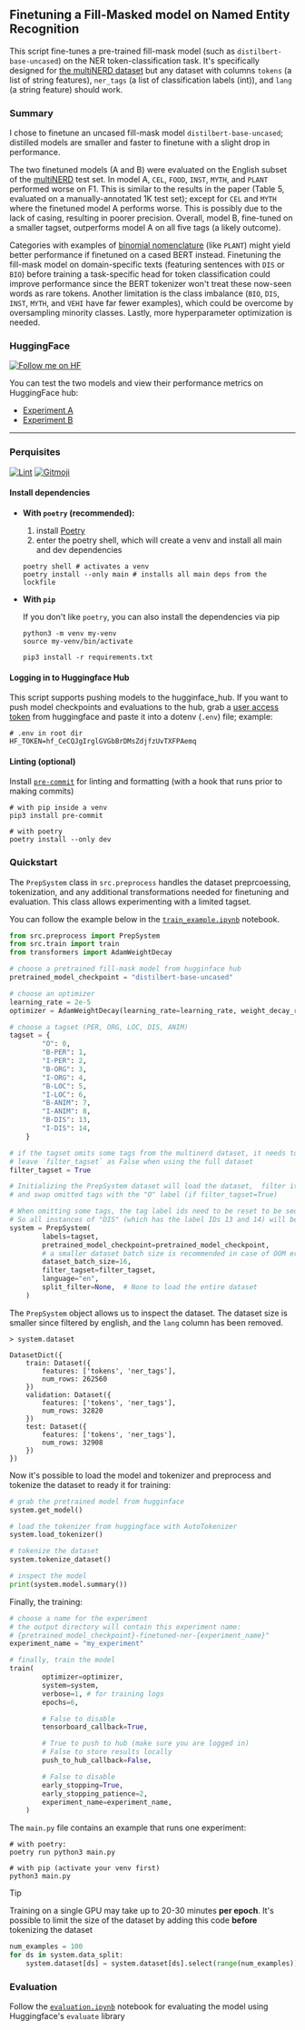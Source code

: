 ## Finetuning a Fill-Masked model on Named Entity Recognition

This script fine-tunes a pre-trained fill-mask model (such as `distilbert-base-uncased`) on the NER token-classification task. It's specifically designed for [the multiNERD dataset](https://huggingface.co/datasets/Babelscape/multinerd) but any dataset with columns `tokens` (a list of string features), `ner_tags` (a list of classification labels (int)), and `lang` (a string feature) should work.


### Summary

I chose to finetune an uncased fill-mask model `distilbert-base-uncased`; distilled models are smaller and faster to finetune with a slight drop in performance.

The two finetuned models (A and B) were evaluated on the English subset of the [multiNERD](https://huggingface.co/datasets/Babelscape/multinerd) test set. In model A, `CEL`, `FOOD`, `INST`, `MYTH`, and `PLANT` performed worse on F1. This is similar to the results in the paper (Table 5, evaluated on a manually-annotated 1K test set); except for `CEL` and `MYTH` where the finetuned model A performs worse. This is possibly due to the lack of casing, resulting in poorer precision. Overall, model B, fine-tuned on a smaller tagset, outperforms model A on all five tags (a likely outcome).

Categories with examples of [binomial nomenclature](https://en.wikipedia.org/wiki/Binomial_nomenclature) (like `PLANT`) might yield better performance if finetuned on a cased BERT instead. Finetuning the fill-mask model on domain-specific texts (featuring sentences with `DIS` or `BIO`) before training a task-specific head for token classification could improve performance since the BERT tokenizer won't treat these now-seen words as rare tokens. Another limitation is the class imbalance (`BIO`, `DIS`, `INST`, `MYTH`, and `VEHI` have far fewer examples), which could be overcome by oversampling minority classes. Lastly, more hyperparameter optimization is needed.

### HuggingFace
[![Follow me on HF](https://huggingface.co/datasets/huggingface/badges/resolve/main/follow-me-on-HF-md-dark.svg)](https://huggingface.co/i-be-snek)

You can test the two models and view their performance metrics on HuggingFace hub:

- [Experiment A](https://huggingface.co/i-be-snek/distilbert-base-uncased-finetuned-ner-exp_A)
- [Experiment B](https://huggingface.co/i-be-snek/distilbert-base-uncased-finetuned-ner-exp_B)


----
### Perquisites

[![Lint](https://github.com/i-be-snek/rise-assignment-ner-finetune/actions/workflows/lint.yaml/badge.svg)](https://github.com/i-be-snek/rise-assignment-ner-finetune/actions/workflows/lint.yaml)
<a href="https://gitmoji.dev">
  <img
    src="https://img.shields.io/badge/gitmoji-%20😜%20😍-FFDD67.svg?style=flat-square"
    alt="Gitmoji"
  />
</a>

#### Install dependencies
- **With `poetry` (recommended):**
    1. install [Poetry](https://python-poetry.org/docs/#installation)
    2. enter the poetry shell, which will create a venv and install all main and dev dependencies

    ```shell
    poetry shell # activates a venv
    poetry install --only main # installs all main deps from the lockfile
    ```

- **With `pip`**

    If you don't like `poetry`, you can also install the dependencies via pip

    ```shell
    python3 -m venv my-venv
    source my-venv/bin/activate

    pip3 install -r requirements.txt
    ```

#### Logging in to Huggingface Hub

This script supports pushing models to the hugginface_hub. If you want to push model checkpoints and evaluations to the hub, grab a [user access token](https://huggingface.co/docs/hub/security-tokens) from huggingface and paste it into a dotenv (`.env`) file; example:

```shell
# .env in root dir
HF_TOKEN=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
```

#### Linting (optional)
Install [`pre-commit`](https://pre-commit.com/) for linting and formatting (with a hook that runs prior to making commits)

```shell
# with pip inside a venv
pip3 install pre-commit

# with poetry
poetry install --only dev
```

### Quickstart

The `PrepSystem` class in `src.preprocess` handles the dataset preprcoessing, tokenization, and any additional transformations needed for finetuning and evaluation. This class allows experimenting with a limited tagset.

You can follow the example below in the [`train_example.ipynb`](train_example.ipynb) notebook.

```python
from src.preprocess import PrepSystem
from src.train import train
from transformers import AdamWeightDecay

# choose a pretrained fill-mask model from hugginface hub
pretrained_model_checkpoint = "distilbert-base-uncased"

# choose an optimizer
learning_rate = 2e-5
optimizer = AdamWeightDecay(learning_rate=learning_rate, weight_decay_rate=0.0)

# choose a tagset (PER, ORG, LOC, DIS, ANIM)
tagset = {
        "O": 0,
        "B-PER": 1,
        "I-PER": 2,
        "B-ORG": 3,
        "I-ORG": 4,
        "B-LOC": 5,
        "I-LOC": 6,
        "B-ANIM": 7,
        "I-ANIM": 8,
        "B-DIS": 13,
        "I-DIS": 14,
    }

# if the tagset omits some tags from the multinerd dataset, it needs to be filtered out
# leave `filter_tagset` as False when using the full dataset
filter_tagset = True

# Initializing the PrepSystem dataset will load the dataset,  filter it by language,
# and swap omitted tags with the "O" label (if filter_tagset=True)

# When omitting some tags, the tag label ids need to be reset to be sequential numbers
# So all instances of "DIS" (which has the label IDs 13 and 14) will be reindexed and mapped to 9 and 10
system = PrepSystem(
        labels=tagset,
        pretrained_model_checkpoint=pretrained_model_checkpoint,
        # a smaller dataset batch size is recommended in case of OOM errors
        dataset_batch_size=16,
        filter_tagset=filter_tagset,
        language="en",
        split_filter=None,  # None to load the entire dataset
    )

```

The `PrepSystem` object allows us to inspect the dataset. The dataset size is smaller since filtered by english, and the `lang` column has been removed.

```shell
> system.dataset

DatasetDict({
    train: Dataset({
        features: ['tokens', 'ner_tags'],
        num_rows: 262560
    })
    validation: Dataset({
        features: ['tokens', 'ner_tags'],
        num_rows: 32820
    })
    test: Dataset({
        features: ['tokens', 'ner_tags'],
        num_rows: 32908
    })
})
```

Now it's possible to load the model and tokenizer and preprocess and tokenize the dataset to ready it for training:

```python
# grab the pretrained model from hugginface
system.get_model()

# load the tokenizer from huggingface with AutoTokenizer
system.load_tokenizer()

# tokenize the dataset
system.tokenize_dataset()

# inspect the model
print(system.model.summary())
```

Finally, the training:

```python
# choose a name for the experiment
# the output directory will contain this experiment name:
# {pretrained_model_checkpoint}-finetuned-ner-{experiment_name}"
experiment_name = "my_experiment"

# finally, train the model
train(
        optimizer=optimizer,
        system=system,
        verbose=1, # for training logs
        epochs=6,

        # False to disable
        tensorboard_callback=True,

        # True to push to hub (make sure you are logged in)
        # False to store results locally
        push_to_hub_callback=False,

        # False to disable
        early_stopping=True,
        early_stopping_patience=2,
        experiment_name=experiment_name,
    )
```

The `main.py` file contains an example that runs one experiment:

```shell
# with poetry:
poetry run python3 main.py

# with pip (activate your venv first)
python3 main.py
```

> [!TIP]
> Training on a single GPU may take up to 20-30 minutes **per epoch**. It's possible to limit the size of the dataset by adding this code **before** tokenizing the dataset

```python
num_examples = 100
for ds in system.data_split:
    system.dataset[ds] = system.dataset[ds].select(range(num_examples))
```

### Evaluation
Follow the [`evaluation.ipynb`](evaluation.ipynb) notebook for evaluating the model using Huggingface's `evaluate` library

